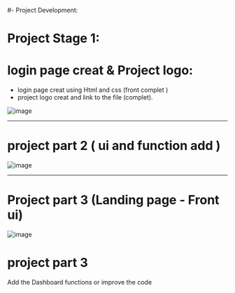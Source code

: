 #- Project Development: 

# Project Stage 1:

# login page creat & Project logo:
- login page creat using Html and css (front complet )
- project logo creat and link to the file (complet).




![image](https://github.com/user-attachments/assets/2188230e-5fcd-4880-841d-b950bcf6638f)


-----------------------------------------------------------------------------------------------------

# project part 2 ( ui and function add )

![image](https://github.com/user-attachments/assets/1ededa4b-466f-476a-9571-84b6186edc61)


-----------------------------------------------------------------------------------------------------
# Project part 3 (Landing page - Front ui) 

![image](https://github.com/user-attachments/assets/b2a5ac7e-9850-4341-91c5-8462cf6da03d)

# project part 3 
Add the Dashboard functions or improve the code 
